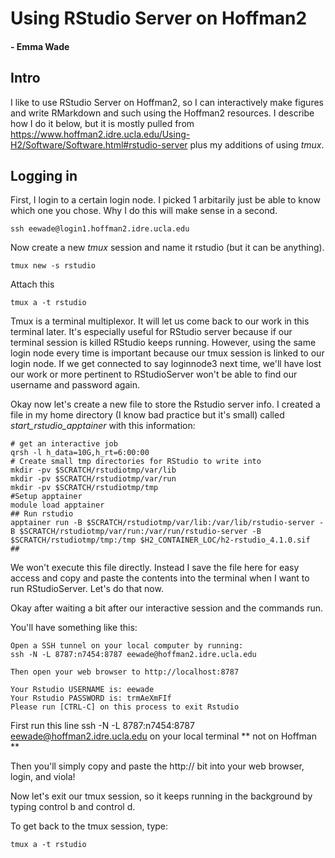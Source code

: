 # Using RStudio Server on Hoffman2
#### - Emma Wade

## Intro
I like to use RStudio Server on Hoffman2, so I can interactively make figures and write RMarkdown and such using the Hoffman2 resources. I describe how I do it below, but it is mostly pulled from https://www.hoffman2.idre.ucla.edu/Using-H2/Software/Software.html#rstudio-server plus my additions of using *tmux*. 

## Logging in 
First, I login to a certain login node. I picked 1 arbitarily just be able to know which one you chose. Why I do this will make sense in a second. 

```{bash}
ssh eewade@login1.hoffman2.idre.ucla.edu
```

Now create a new *tmux* session and name it rstudio (but it can be anything).

```{bash}
tmux new -s rstudio
```

Attach this 
```{bash}
tmux a -t rstudio
```

Tmux is a terminal multiplexor. It will let us come back to our work in this terminal later. It's especially useful for RStudio server because if our terminal session is killed RStudio keeps running. However, using the same login node every time is important because our tmux session is linked to our login node. If we get connected to say loginnode3 next time, we'll have lost our work or more pertinent to RStudioServer won't be able to find our username and password again. 

Okay now let's create a new file to store the Rstudio server info. I created a file in my home directory (I know bad practice but it's small) called *start_rstudio_apptainer* with this information: 

```{bash}
# get an interactive job
qrsh -l h_data=10G,h_rt=6:00:00  
# Create small tmp directories for RStudio to write into
mkdir -pv $SCRATCH/rstudiotmp/var/lib
mkdir -pv $SCRATCH/rstudiotmp/var/run
mkdir -pv $SCRATCH/rstudiotmp/tmp
#Setup apptainer
module load apptainer
## Run rstudio 
apptainer run -B $SCRATCH/rstudiotmp/var/lib:/var/lib/rstudio-server -B $SCRATCH/rstudiotmp/var/run:/var/run/rstudio-server -B $SCRATCH/rstudiotmp/tmp:/tmp $H2_CONTAINER_LOC/h2-rstudio_4.1.0.sif
## 

```

We won't execute this file directly. Instead I save the file here for easy access and copy and paste the contents into the terminal when I want to run RStudioServer. Let's do that now. 

Okay after waiting a bit after our interactive session and the commands run. 

You'll have something like this: 

```
Open a SSH tunnel on your local computer by running:
ssh -N -L 8787:n7454:8787 eewade@hoffman2.idre.ucla.edu

Then open your web browser to http://localhost:8787

Your Rstudio USERNAME is: eewade
Your Rstudio PASSWORD is: trmAeXmFIf
Please run [CTRL-C] on this process to exit Rstudio
```
First run this line ssh -N -L 8787:n7454:8787 eewade@hoffman2.idre.ucla.edu on your local terminal ** not on Hoffman **

Then you'll simply copy and paste the http:// bit into your web browser, login, and viola! 

Now let's exit our tmux session, so it keeps running in the background by typing control b and control d. 

To get back to the tmux session, type: 

```
tmux a -t rstudio
```


